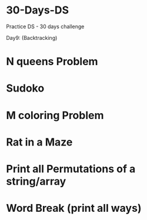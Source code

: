 # 30-Days-DS
Practice DS - 30 days challenge

Day9: (Backtracking) 
# N queens Problem 
# Sudoko 
# M coloring Problem 
# Rat in a Maze 
# Print all Permutations of a string/array 
# Word Break (print all ways)  
